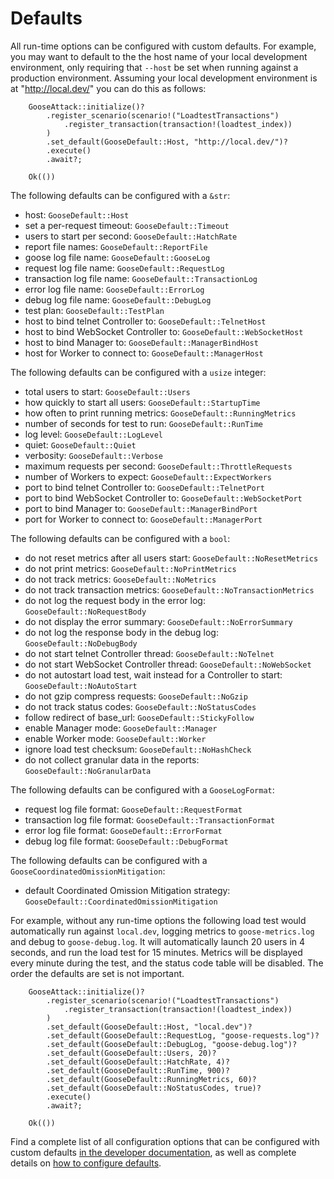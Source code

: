 # Defaults

All run-time options can be configured with custom defaults. For example, you may want to default to the the host name of your local development environment, only requiring that `--host` be set when running against a production environment. Assuming your local development environment is at "http://local.dev/" you can do this as follows:

```rust,ignore
    GooseAttack::initialize()?
        .register_scenario(scenario!("LoadtestTransactions")
            .register_transaction(transaction!(loadtest_index))
        )
        .set_default(GooseDefault::Host, "http://local.dev/")?
        .execute()
        .await?;

    Ok(())
```

The following defaults can be configured with a `&str`:
 - host: `GooseDefault::Host`
 - set a per-request timeout: `GooseDefault::Timeout`
 - users to start per second: `GooseDefault::HatchRate`
 - report file names: `GooseDefault::ReportFile`
 - goose log file name: `GooseDefault::GooseLog`
 - request log file name: `GooseDefault::RequestLog`
 - transaction log file name: `GooseDefault::TransactionLog`
 - error log file name: `GooseDefault::ErrorLog`
 - debug log file name: `GooseDefault::DebugLog`
 - test plan: `GooseDefault::TestPlan`
 - host to bind telnet Controller to: `GooseDefault::TelnetHost`
 - host to bind WebSocket Controller to: `GooseDefault::WebSocketHost`
 - host to bind Manager to: `GooseDefault::ManagerBindHost`
 - host for Worker to connect to: `GooseDefault::ManagerHost`

The following defaults can be configured with a `usize` integer:
 - total users to start: `GooseDefault::Users`
 - how quickly to start all users: `GooseDefault::StartupTime`
 - how often to print running metrics: `GooseDefault::RunningMetrics`
 - number of seconds for test to run: `GooseDefault::RunTime`
 - log level: `GooseDefault::LogLevel`
 - quiet: `GooseDefault::Quiet`
 - verbosity: `GooseDefault::Verbose`
 - maximum requests per second: `GooseDefault::ThrottleRequests`
 - number of Workers to expect: `GooseDefault::ExpectWorkers`
 - port to bind telnet Controller to: `GooseDefault::TelnetPort`
 - port to bind WebSocket Controller to: `GooseDefault::WebSocketPort`
 - port to bind Manager to: `GooseDefault::ManagerBindPort`
 - port for Worker to connect to: `GooseDefault::ManagerPort`

The following defaults can be configured with a `bool`:
 - do not reset metrics after all users start: `GooseDefault::NoResetMetrics`
 - do not print metrics: `GooseDefault::NoPrintMetrics`
 - do not track metrics: `GooseDefault::NoMetrics`
 - do not track transaction metrics: `GooseDefault::NoTransactionMetrics`
 - do not log the request body in the error log: `GooseDefault::NoRequestBody`
 - do not display the error summary: `GooseDefault::NoErrorSummary`
 - do not log the response body in the debug log: `GooseDefault::NoDebugBody`
 - do not start telnet Controller thread: `GooseDefault::NoTelnet`
 - do not start WebSocket Controller thread: `GooseDefault::NoWebSocket`
 - do not autostart load test, wait instead for a Controller to start: `GooseDefault::NoAutoStart`
 - do not gzip compress requests: `GooseDefault::NoGzip`
 - do not track status codes: `GooseDefault::NoStatusCodes`
 - follow redirect of base_url: `GooseDefault::StickyFollow`
 - enable Manager mode: `GooseDefault::Manager`
 - enable Worker mode: `GooseDefault::Worker`
 - ignore load test checksum: `GooseDefault::NoHashCheck`
 - do not collect granular data in the reports: `GooseDefault::NoGranularData`

The following defaults can be configured with a `GooseLogFormat`:
 - request log file format: `GooseDefault::RequestFormat`
 - transaction log file format: `GooseDefault::TransactionFormat`
 - error log file format: `GooseDefault::ErrorFormat`
 - debug log file format: `GooseDefault::DebugFormat`

The following defaults can be configured with a `GooseCoordinatedOmissionMitigation`:
 - default Coordinated Omission Mitigation strategy: `GooseDefault::CoordinatedOmissionMitigation`

For example, without any run-time options the following load test would automatically run against `local.dev`, logging metrics to `goose-metrics.log` and debug to `goose-debug.log`. It will automatically launch 20 users in 4 seconds, and run the load test for 15 minutes. Metrics will be displayed every minute during the test, and the status code table will be disabled. The order the defaults are set is not important.

```rust,ignore
    GooseAttack::initialize()?
        .register_scenario(scenario!("LoadtestTransactions")
            .register_transaction(transaction!(loadtest_index))
        )
        .set_default(GooseDefault::Host, "local.dev")?
        .set_default(GooseDefault::RequestLog, "goose-requests.log")?
        .set_default(GooseDefault::DebugLog, "goose-debug.log")?
        .set_default(GooseDefault::Users, 20)?
        .set_default(GooseDefault::HatchRate, 4)?
        .set_default(GooseDefault::RunTime, 900)?
        .set_default(GooseDefault::RunningMetrics, 60)?
        .set_default(GooseDefault::NoStatusCodes, true)?
        .execute()
        .await?;

    Ok(())
```

Find a complete list of all configuration options that can be configured with custom defaults [in the developer documentation](https://docs.rs/goose/*/goose/config/enum.GooseDefault.html), as well as complete details on [how to configure defaults](https://docs.rs/goose/*/goose/config/trait.GooseDefaultType.html).
